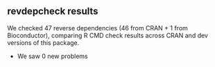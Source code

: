 ## revdepcheck results

We checked 47 reverse dependencies (46 from CRAN + 1 from Bioconductor), comparing R CMD check results across CRAN and dev versions of this package.

* We saw 0 new problems
